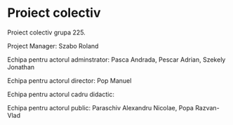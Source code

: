 Proiect colectiv
================

Proiect colectiv grupa 225. 

Project Manager: Szabo Roland

Echipa pentru actorul adminstrator: Pasca Andrada, Pescar Adrian, Szekely Jonathan

Echipa pentru actorul director: Pop Manuel

Echipa pentru actorul cadru didactic:

Echipa pentru actorul public: Paraschiv Alexandru Nicolae, Popa Razvan-Vlad

